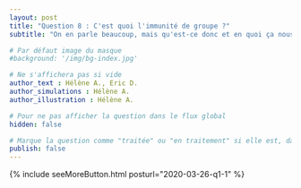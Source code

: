 ```yaml
---
layout: post
title: "Question 8 : C'est quoi l'immunité de groupe ?"
subtitle: "On en parle beaucoup, mais qu'est-ce donc et en quoi ça nous concerne tous ?"

# Par défaut image du masque
#background: '/img/bg-index.jpg'

# Ne s'affichera pas si vide
author_text : Hélène A., Eric D. 
author_simulations : Hélène A.
author_illustration : Hélène A.

# Pour ne pas afficher la question dans le flux global
hidden: false

# Marque la question comme "traitée" ou "en traitement" si elle est, dans cette ordre, publiée ou non
publish: false
---
```



{% include seeMoreButton.html posturl="2020-03-26-q1-1" %}
